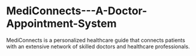 # MediConnects---A-Doctor-Appointment-System
MediConnects is a personalized healthcare guide that connects patients with an extensive network of skilled doctors and healthcare professionals. 
